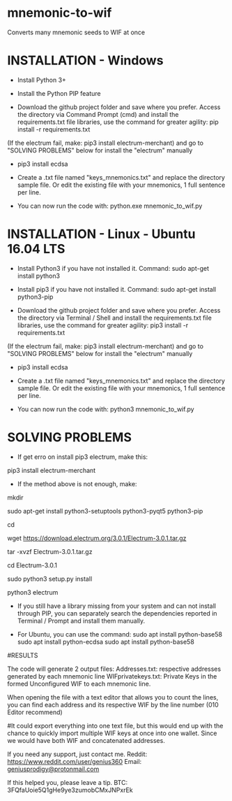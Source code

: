 # mnemonic-to-wif
Converts many mnemonic seeds to WIF at once

# INSTALLATION - Windows

* Install Python 3+

* Install the Python PIP feature

* Download the github project folder and save where you prefer. Access the directory via Command Prompt (cmd) and install the requirements.txt file libraries, use the command for greater agility: pip install -r requirements.txt

(If the electrum fail, make: pip3 install electrum-merchant) and go to "SOLVING PROBLEMS" below for install the "electrum" manually

* pip3 install ecdsa

* Create a .txt file named "keys_mnemonics.txt" and replace the directory sample file. Or edit the existing file with your mnemonics, 1 full sentence per line.

* You can now run the code with: python.exe mnemonic_to_wif.py



# INSTALLATION - Linux - Ubuntu 16.04 LTS

* Install Python3 if you have not installed it. Command: sudo apt-get install python3

* Install pip3 if you have not installed it. Command: sudo apt-get install python3-pip

* Download the github project folder and save where you prefer. Access the directory via Terminal / Shell and install the requirements.txt file libraries, use the command for greater agility: pip3 install -r requirements.txt

(If the electrum fail, make: pip3 install electrum-merchant) and go to "SOLVING PROBLEMS" below for install the "electrum" manually

* pip3 install ecdsa

* Create a .txt file named "keys_mnemonics.txt" and replace the directory sample file. Or edit the existing file with your mnemonics, 1 full sentence per line.

* You can now run the code with: python3 mnemonic_to_wif.py


# SOLVING PROBLEMS

* If get erro on install pip3 electrum, make this:

pip3 install electrum-merchant

* If the method above is not enough, make:

mkdir <yourdirname>

sudo apt-get install python3-setuptools python3-pyqt5 python3-pip

cd <yourdirname>

wget https://download.electrum.org/3.0.1/Electrum-3.0.1.tar.gz

tar -xvzf Electrum-3.0.1.tar.gz

cd Electrum-3.0.1

sudo python3 setup.py install

python3 electrum

* If you still have a library missing from your system and can not install through PIP, you can separately search the dependencies reported in Terminal / Prompt and install them manually.

* For Ubuntu, you can use the command:
sudo apt install python-base58
sudo apt install python-ecdsa
sudo apt install python-base58

#RESULTS

The code will generate 2 output files:
Addresses.txt: respective addresses generated by each mnemonic line
WIFprivatekeys.txt: Private Keys in the formed Unconfigured WIF to each mnemonic line.

When opening the file with a text editor that allows you to count the lines, you can find each address and its respective WIF by the line number (010 Editor recommend)

#It could export everything into one text file, but this would end up with the chance to quickly import multiple WIF keys at once into one wallet. Since we would have both WIF and concatenated addresses.


If you need any support, just contact me. Reddit: https://www.reddit.com/user/genius360 Email: geniusprodigy@protonmail.com

If this helped you, please leave a tip. BTC: 3FQfaUoie5Q1gHe9ye3zumobCMxJNPxrEk
